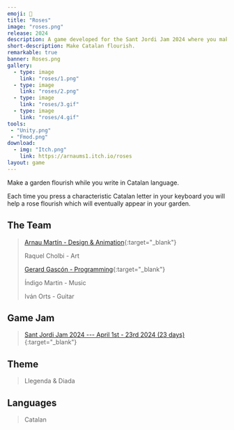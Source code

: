 ```yaml
---
emoji: 🌹
title: "Roses"
image: "roses.png"
release: 2024
description: A game developed for the Sant Jordi Jam 2024 where you make a rose flourish by pressing Catalan letters.
short-description: Make Catalan flourish.
remarkable: true
banner: Roses.png
gallery:
  - type: image
    link: "roses/1.png"
  - type: image
    link: "roses/2.png"
  - type: image
    link: "roses/3.gif"
  - type: image
    link: "roses/4.gif"
tools:
 - "Unity.png"
 - "Fmod.png"
download:
  - img: "Itch.png"
    link: https://arnaums1.itch.io/roses
layout: game
---
```


Make a garden flourish while you write in Catalan language.

Each time you press a characteristic Catalan letter in your keyboard you will help a rose flourish which will eventually appear in your garden.

## The Team

> [Arnau Martín - Design & Animation](https://twitter.com/arnau555/){:target="_blank"}
>
> Raquel Cholbi - Art
>
> [Gerard Gascón - Programming](https://twitter.com/G_of_Geri/){:target="_blank"}
>
> Índigo Martin - Music
>
> Iván Orts - Guitar

## Game Jam

> [Sant Jordi Jam 2024 --- April 1st - 23rd 2024 (23 days)](https://itch.io/jam/sant-jordi-24/){:target="_blank"}

## Theme

> Llegenda & Diada

## Languages

> Catalan
